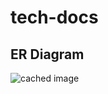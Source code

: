 # tech-docs

## ER Diagram
![cached image](http://www.plantuml.com/plantuml/proxy?src=https://raw.githubusercontent.com/chakuwala/diagrams/er_diagram.puml)
